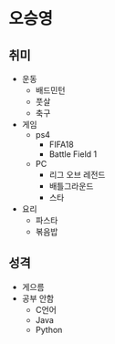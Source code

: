 # 오승영

## 취미
  * 운동  
    * 배드민턴  
    * 풋살  
    * 축구
  * 게임  
    * ps4    
      * FIFA18    
      * Battle Field 1  
    * PC 
      * 리그 오브 레전드    
      * 배틀그라운드    
      * 스타
  * 요리
    * 파스타 
    * 볶음밥
## 성격
  * 게으름
   * 공부 안함
     * C언어
     * Java
     * Python
     
